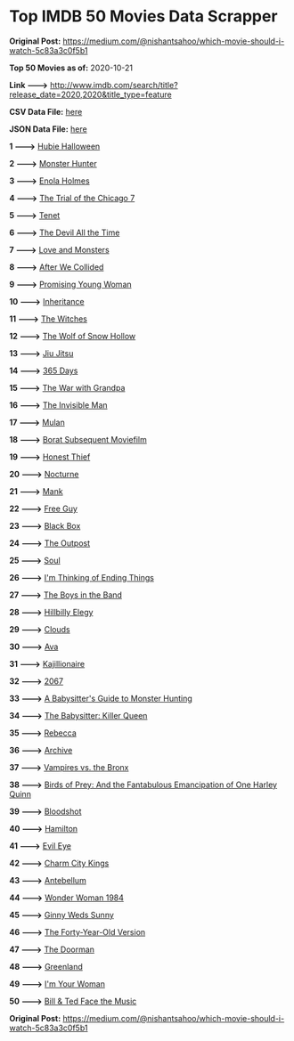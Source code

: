 # Top IMDB 50 Movies Data Scrapper

**Original Post:** https://medium.com/@nishantsahoo/which-movie-should-i-watch-5c83a3c0f5b1

**Top 50 Movies as of:** 2020-10-21

**Link --->** http://www.imdb.com/search/title?release_date=2020,2020&title_type=feature

**CSV Data File:** [here](/Data/data.csv)

**JSON Data File:** [here](/Data/data.json)

**1 --->** [Hubie Halloween](https://www.imdb.com/title/tt10682266/?ref_=adv_li_tt)

**2 --->** [Monster Hunter](https://www.imdb.com/title/tt6475714/?ref_=adv_li_tt)

**3 --->** [Enola Holmes](https://www.imdb.com/title/tt7846844/?ref_=adv_li_tt)

**4 --->** [The Trial of the Chicago 7](https://www.imdb.com/title/tt1070874/?ref_=adv_li_tt)

**5 --->** [Tenet](https://www.imdb.com/title/tt6723592/?ref_=adv_li_tt)

**6 --->** [The Devil All the Time](https://www.imdb.com/title/tt7395114/?ref_=adv_li_tt)

**7 --->** [Love and Monsters](https://www.imdb.com/title/tt2222042/?ref_=adv_li_tt)

**8 --->** [After We Collided](https://www.imdb.com/title/tt10362466/?ref_=adv_li_tt)

**9 --->** [Promising Young Woman](https://www.imdb.com/title/tt9620292/?ref_=adv_li_tt)

**10 --->** [Inheritance](https://www.imdb.com/title/tt7923220/?ref_=adv_li_tt)

**11 --->** [The Witches](https://www.imdb.com/title/tt0805647/?ref_=adv_li_tt)

**12 --->** [The Wolf of Snow Hollow](https://www.imdb.com/title/tt11140488/?ref_=adv_li_tt)

**13 --->** [Jiu Jitsu](https://www.imdb.com/title/tt9624766/?ref_=adv_li_tt)

**14 --->** [365 Days](https://www.imdb.com/title/tt10886166/?ref_=adv_li_tt)

**15 --->** [The War with Grandpa](https://www.imdb.com/title/tt4532038/?ref_=adv_li_tt)

**16 --->** [The Invisible Man](https://www.imdb.com/title/tt1051906/?ref_=adv_li_tt)

**17 --->** [Mulan](https://www.imdb.com/title/tt4566758/?ref_=adv_li_tt)

**18 --->** [Borat Subsequent Moviefilm](https://www.imdb.com/title/tt13143964/?ref_=adv_li_tt)

**19 --->** [Honest Thief](https://www.imdb.com/title/tt1838556/?ref_=adv_li_tt)

**20 --->** [Nocturne](https://www.imdb.com/title/tt11044858/?ref_=adv_li_tt)

**21 --->** [Mank](https://www.imdb.com/title/tt10618286/?ref_=adv_li_tt)

**22 --->** [Free Guy](https://www.imdb.com/title/tt6264654/?ref_=adv_li_tt)

**23 --->** [Black Box](https://www.imdb.com/title/tt12298506/?ref_=adv_li_tt)

**24 --->** [The Outpost](https://www.imdb.com/title/tt3833480/?ref_=adv_li_tt)

**25 --->** [Soul](https://www.imdb.com/title/tt2948372/?ref_=adv_li_tt)

**26 --->** [I'm Thinking of Ending Things](https://www.imdb.com/title/tt7939766/?ref_=adv_li_tt)

**27 --->** [The Boys in the Band](https://www.imdb.com/title/tt10199914/?ref_=adv_li_tt)

**28 --->** [Hillbilly Elegy](https://www.imdb.com/title/tt6772802/?ref_=adv_li_tt)

**29 --->** [Clouds](https://www.imdb.com/title/tt6473066/?ref_=adv_li_tt)

**30 --->** [Ava](https://www.imdb.com/title/tt8784956/?ref_=adv_li_tt)

**31 --->** [Kajillionaire](https://www.imdb.com/title/tt8143990/?ref_=adv_li_tt)

**32 --->** [2067](https://www.imdb.com/title/tt1918734/?ref_=adv_li_tt)

**33 --->** [A Babysitter's Guide to Monster Hunting](https://www.imdb.com/title/tt4844150/?ref_=adv_li_tt)

**34 --->** [The Babysitter: Killer Queen](https://www.imdb.com/title/tt11024272/?ref_=adv_li_tt)

**35 --->** [Rebecca](https://www.imdb.com/title/tt2235695/?ref_=adv_li_tt)

**36 --->** [Archive](https://www.imdb.com/title/tt6882604/?ref_=adv_li_tt)

**37 --->** [Vampires vs. the Bronx](https://www.imdb.com/title/tt8976576/?ref_=adv_li_tt)

**38 --->** [Birds of Prey: And the Fantabulous Emancipation of One Harley Quinn](https://www.imdb.com/title/tt7713068/?ref_=adv_li_tt)

**39 --->** [Bloodshot](https://www.imdb.com/title/tt1634106/?ref_=adv_li_tt)

**40 --->** [Hamilton](https://www.imdb.com/title/tt8503618/?ref_=adv_li_tt)

**41 --->** [Evil Eye](https://www.imdb.com/title/tt12882620/?ref_=adv_li_tt)

**42 --->** [Charm City Kings](https://www.imdb.com/title/tt9048840/?ref_=adv_li_tt)

**43 --->** [Antebellum](https://www.imdb.com/title/tt10065694/?ref_=adv_li_tt)

**44 --->** [Wonder Woman 1984](https://www.imdb.com/title/tt7126948/?ref_=adv_li_tt)

**45 --->** [Ginny Weds Sunny](https://www.imdb.com/title/tt10543680/?ref_=adv_li_tt)

**46 --->** [The Forty-Year-Old Version](https://www.imdb.com/title/tt10642834/?ref_=adv_li_tt)

**47 --->** [The Doorman](https://www.imdb.com/title/tt6222118/?ref_=adv_li_tt)

**48 --->** [Greenland](https://www.imdb.com/title/tt7737786/?ref_=adv_li_tt)

**49 --->** [I'm Your Woman](https://www.imdb.com/title/tt10243992/?ref_=adv_li_tt)

**50 --->** [Bill & Ted Face the Music](https://www.imdb.com/title/tt1086064/?ref_=adv_li_tt)

**Original Post:** https://medium.com/@nishantsahoo/which-movie-should-i-watch-5c83a3c0f5b1
